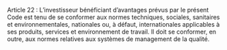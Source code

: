 Article 22 : L’investisseur bénéficiant d’avantages prévus par le présent Code est tenu de se conformer aux normes techniques, sociales, sanitaires et environnementales, nationales ou, à défaut, internationales applicables à ses produits, services et environnement de travail. Il doit se conformer, en outre, aux normes relatives aux systèmes de management de la qualité.